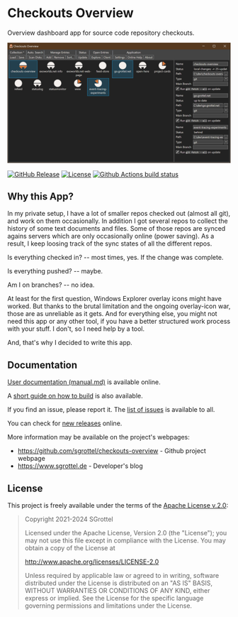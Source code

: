 # Checkouts Overview
Overview dashboard app for source code repository checkouts.

<!--- START STRIP -->
![Screenshot of Checkouts Overview UI](doc/screenshot.png)

[![GitHub Release](https://img.shields.io/github/v/release/sgrottel/checkouts-overview)](https://github.com/sgrottel/checkouts-overview/releases/latest)
[![License](https://img.shields.io/github/license/sgrottel/checkouts-overview)](./LICENSE)
[![Github Actions build status](https://github.com/sgrottel/checkouts-overview/actions/workflows/dotnet-desktop.yml/badge.svg)](https://github.com/sgrottel/checkouts-overview/actions/workflows/dotnet-desktop.yml)

<!--- END STRIP -->
## Why this App?
In my private setup, I have a lot of smaller repos checked out (almost all git), and work on them occasionally.
In addition I got several repos to collect the history of some text documents and files.
Some of those repos are synced agains servers which are only occasionally online (power saving).
As a result, I keep loosing track of the sync states of all the different repos.

Is everything checked in? -- most times, yes. If the change was complete.

Is everything pushed? -- maybe.

Am I on branches? -- no idea.

At least for the first question, Windows Explorer overlay icons might have worked.
But thanks to the brutal limitation and the ongoing overlay-icon war, those are as unreliable as it gets.
And for everything else, you might not need this app or any other tool, if you have a better structured work process with your stuff.
I don't, so I need help by a tool.

And, that's why I decided to write this app.

<!--- START STRIP -->

## Documentation
[User documentation (manual.md)](doc/manual.md) is available online.

A [short guide on how to build](doc/build.md) is also available.

If you find an issue, please report it.
The [list of issues](https://github.com/sgrottel/checkouts-overview/issues) is available to all.

You can check for [new releases](https://github.com/sgrottel/checkouts-overview/releases) online.

<!--- END STRIP -->
More information may be available on the project's webpages:
* https://github.com/sgrottel/checkouts-overview - Github project webpage
* https://www.sgrottel.de - Developer's blog


## License
This project is freely available under the terms of the [Apache License v.2.0](./LICENSE):

> Copyright 2021-2024 SGrottel
>
> Licensed under the Apache License, Version 2.0 (the "License");
> you may not use this file except in compliance with the License.
> You may obtain a copy of the License at
>
> http://www.apache.org/licenses/LICENSE-2.0
>
> Unless required by applicable law or agreed to in writing, software
> distributed under the License is distributed on an "AS IS" BASIS,
> WITHOUT WARRANTIES OR CONDITIONS OF ANY KIND, either express or implied.
> See the License for the specific language governing permissions and
> limitations under the License.
